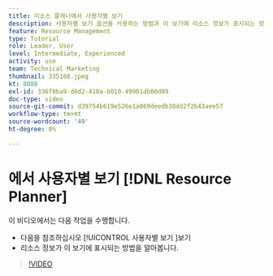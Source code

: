 ```yaml
---
title: 리소스 플래너에서 사용자별 보기
description: 사용자별 보기 옵션을 사용하는 방법과 이 보기에 리소스 정보가 표시되는 방법을 참조하십시오.
feature: Resource Management
type: Tutorial
role: Leader, User
level: Intermediate, Experienced
activity: use
team: Technical Marketing
thumbnail: 335168.jpeg
kt: 8880
exl-id: 336f8ba9-d8d2-410a-b010-49981db00d89
doc-type: video
source-git-commit: d39754b619e526e1a869deedb38dd2f2b43aee57
workflow-type: tm+mt
source-wordcount: '49'
ht-degree: 0%

---
```


# 에서 사용자별 보기 [!DNL Resource Planner]

이 비디오에서는 다음 작업을 수행합니다.

* 다음을 참조하십시오 [!UICONTROL 사용자별 보기 ]보기
* 리소스 정보가 이 보기에 표시되는 방법을 알아봅니다.


>[!VIDEO](https://video.tv.adobe.com/v/335168/?quality=12)
